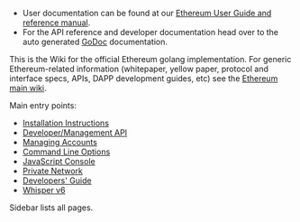 * User documentation can be found at our [Ethereum User Guide and reference manual](http://ethereum.gitbooks.io/frontier-guide/content/).
* For the API reference and developer documentation head over to the auto generated [GoDoc](https://godoc.org/github.com/ethereum/go-ethereum) documentation.

This is the Wiki for the official Ethereum golang implementation. For generic Ethereum-related information (whitepaper, yellow paper, protocol and interface specs, APIs, DAPP development guides, etc) see the [Ethereum main wiki](https://github.com/ethereum/wiki/wiki). 

Main entry points:

* [Installation Instructions](Building-Ethereum)
* [Developer/Management API](Management-APIs)
* [Managing Accounts](Managing-your-accounts)
* [Command Line Options](Command-Line-Options)
* [JavaScript Console](JavaScript-Console)
* [Private Network](Private-network)
* [Developers' Guide](Developers'-Guide)
* [Whisper v6](Whisper)

Sidebar lists all pages.

